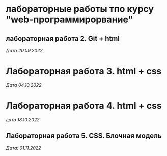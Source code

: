 # лабораторные работы тпо курсу "web-программирорвание"

## лабораторная работа 2. Git + html

_Дата 20.09.2022_

# Лабораторная работа 3. html + css

_Дата 04.10.2022_

# Лабораторная работа 4. html + css

_дата 18.10.2022_

## Лабораторная работа 5. CSS. Блочная модель

_Дата: 01.11.2022_
